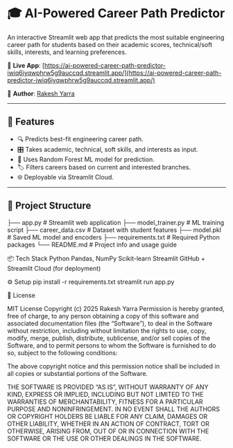 # 🎓 AI-Powered Career Path Predictor

An interactive Streamlit web app that predicts the most suitable engineering career path for students based on their academic scores, technical/soft skills, interests, and learning preferences.

🔗 **Live App**: [https://ai-powered-career-path-predictor-iwiq6iyqwphrw5g9auccqd.streamlit.app/](https://ai-powered-career-path-predictor-iwiq6iyqwphrw5g9auccqd.streamlit.app/)

👤 **Author**: [Rakesh Yarra](http://www.linkedin.com/in/rakeshyarra)

---

## 🚀 Features

- 🔍 Predicts best-fit engineering career path.
- 🎛️ Takes academic, technical, soft skills, and interests as input.
- 🧠 Uses Random Forest ML model for prediction.
- 🏷️ Filters careers based on current and interested branches.
- 🌐 Deployable via Streamlit Cloud.

---

## 📁 Project Structure

├── app.py                        # Streamlit web application
├── model_trainer.py              # ML training script
├── career_data.csv               # Dataset with student features
├── model.pkl                     # Saved ML model and encoders
├── requirements.txt              # Required Python packages
└── README.md                     # Project info and usage guide

📦 Tech Stack
Python
Pandas, NumPy
Scikit-learn
Streamlit
GitHub + Streamlit Cloud (for deployment)

⚙️ Setup
pip install -r requirements.txt
streamlit run app.py

📜 License

MIT License
Copyright (c) 2025 Rakesh Yarra
Permission is hereby granted, free of charge, to any person obtaining a copy
of this software and associated documentation files (the “Software”), to deal
in the Software without restriction, including without limitation the rights to
use, copy, modify, merge, publish, distribute, sublicense, and/or sell copies
of the Software, and to permit persons to whom the Software is furnished to do
so, subject to the following conditions:

The above copyright notice and this permission notice shall be included in
all copies or substantial portions of the Software.

THE SOFTWARE IS PROVIDED “AS IS”, WITHOUT WARRANTY OF ANY KIND, EXPRESS OR
IMPLIED, INCLUDING BUT NOT LIMITED TO THE WARRANTIES OF MERCHANTABILITY,
FITNESS FOR A PARTICULAR PURPOSE AND NONINFRINGEMENT. IN NO EVENT SHALL THE
AUTHORS OR COPYRIGHT HOLDERS BE LIABLE FOR ANY CLAIM, DAMAGES OR OTHER
LIABILITY, WHETHER IN AN ACTION OF CONTRACT, TORT OR OTHERWISE, ARISING FROM,
OUT OF OR IN CONNECTION WITH THE SOFTWARE OR THE USE OR OTHER DEALINGS IN
THE SOFTWARE.
